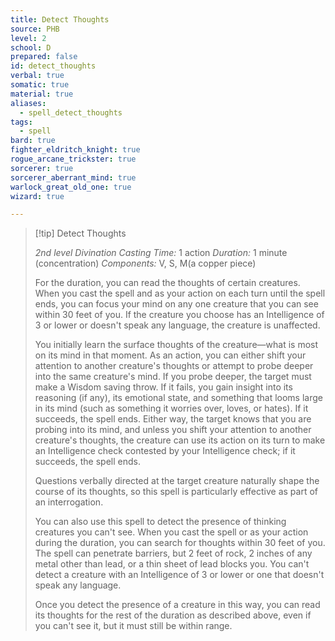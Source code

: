 ```yaml
---
title: Detect Thoughts
source: PHB
level: 2
school: D
prepared: false
id: detect_thoughts
verbal: true
somatic: true
material: true
aliases:
  - spell_detect_thoughts
tags:
  - spell
bard: true
fighter_eldritch_knight: true
rogue_arcane_trickster: true
sorcerer: true
sorcerer_aberrant_mind: true
warlock_great_old_one: true
wizard: true

---
```

>[!tip] Detect Thoughts
>
> *2nd level Divination*
> *Casting Time:* 1 action
> *Duration:* 1 minute (concentration)
> *Components:* V, S, M(a copper piece)
>
>For the duration, you can read the thoughts of certain creatures. When you cast the spell and as your action on each turn until the spell ends, you can focus your mind on any one creature that you can see within 30 feet of you. If the creature you choose has an Intelligence of 3 or lower or doesn't speak any language, the creature is unaffected.
>
>You initially learn the surface thoughts of the creature—what is most on its mind in that moment. As an action, you can either shift your attention to another creature's thoughts or attempt to probe deeper into the same creature's mind. If you probe deeper, the target must make a Wisdom saving throw. If it fails, you gain insight into its reasoning (if any), its emotional state, and something that looms large in its mind (such as something it worries over, loves, or hates). If it succeeds, the spell ends. Either way, the target knows that you are probing into its mind, and unless you shift your attention to another creature's thoughts, the creature can use its action on its turn to make an Intelligence check contested by your Intelligence check; if it succeeds, the spell ends.
>
>Questions verbally directed at the target creature naturally shape the course of its thoughts, so this spell is particularly effective as part of an interrogation.
>
>You can also use this spell to detect the presence of thinking creatures you can't see. When you cast the spell or as your action during the duration, you can search for thoughts within 30 feet of you. The spell can penetrate barriers, but 2 feet of rock, 2 inches of any metal other than lead, or a thin sheet of lead blocks you. You can't detect a creature with an Intelligence of 3 or lower or one that doesn't speak any language.
>
>Once you detect the presence of a creature in this way, you can read its thoughts for the rest of the duration as described above, even if you can't see it, but it must still be within range.
>

